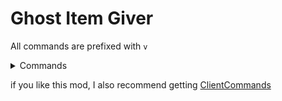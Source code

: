 
# Ghost Item Giver

All commands are prefixed with ```v```

<details>
<summary>Commands</summary>

| Command                                 | Description                                                                                         |
|-----------------------------------------|-----------------------------------------------------------------------------------------------------|
| ```vget <itemStack> <count>```          | Gives yourself a ghost item. In Creative it will be ghost, until you use it.                        |
| ```vsetblock <blockPos> <blockState>``` | Sets a the block at <blockPos> to the block <blockState>.                                           |
| ```vghostplacement <booleanToggle>```   | Toggles if interacting with blocks sends a packet. This includes placing blocks, using buttons, etc |

</details> 

if you like this mod, I also recommend getting [ClientCommands](https://modrinth.com/mod/client-commands)